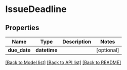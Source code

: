 # IssueDeadline

## Properties
Name | Type | Description | Notes
------------ | ------------- | ------------- | -------------
**due_date** | **datetime** |  | [optional] 

[[Back to Model list]](../README.md#documentation-for-models) [[Back to API list]](../README.md#documentation-for-api-endpoints) [[Back to README]](../README.md)


